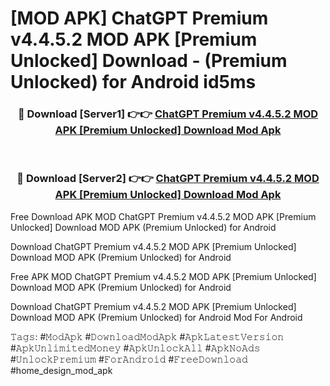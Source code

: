 # [MOD APK] ChatGPT Premium v4.4.5.2 MOD APK [Premium Unlocked] Download - (Premium Unlocked) for Android id5ms



<div align="center">
<h3>🔴 Download [Server1] 👉👉 <a href="https://momento.my/?title=ChatGPT_Premium_v4.4.5.2_MOD_APK_[Premium_Unlocked]_Download">ChatGPT Premium v4.4.5.2 MOD APK [Premium Unlocked] Download Mod Apk</a></h3><br>

<h3>🔴 Download [Server2] 👉👉 <a href="https://momento.my/?title=ChatGPT_Premium_v4.4.5.2_MOD_APK_[Premium_Unlocked]_Download">ChatGPT Premium v4.4.5.2 MOD APK [Premium Unlocked] Download Mod Apk</a></h3>
</div>



Free Download APK MOD ChatGPT Premium v4.4.5.2 MOD APK [Premium Unlocked] Download MOD APK (Premium Unlocked) for Android

Download ChatGPT Premium v4.4.5.2 MOD APK [Premium Unlocked] Download MOD APK (Premium Unlocked) for Android

Free APK MOD ChatGPT Premium v4.4.5.2 MOD APK [Premium Unlocked] Download MOD APK (Premium Unlocked) for Android

Download ChatGPT Premium v4.4.5.2 MOD APK [Premium Unlocked] Download MOD APK (Premium Unlocked) for Android Mod For Android

𝚃𝚊𝚐𝚜: #𝙼𝚘𝚍𝙰𝚙𝚔 #𝙳𝚘𝚠𝚗𝚕𝚘𝚊𝚍𝙼𝚘𝚍𝙰𝚙𝚔 #𝙰𝚙𝚔𝙻𝚊𝚝𝚎𝚜𝚝𝚅𝚎𝚛𝚜𝚒𝚘𝚗 #𝙰𝚙𝚔𝚄𝚗𝚕𝚒𝚖𝚒𝚝𝚎𝚍𝙼𝚘𝚗𝚎𝚢 #𝙰𝚙𝚔𝚄𝚗𝚕𝚘𝚌𝚔𝙰𝚕𝚕 #𝙰𝚙𝚔𝙽𝚘𝙰𝚍𝚜 #𝚄𝚗𝚕𝚘𝚌𝚔𝙿𝚛𝚎𝚖𝚒𝚞𝚖 #𝙵𝚘𝚛𝙰𝚗𝚍𝚛𝚘𝚒𝚍 #𝙵𝚛𝚎𝚎𝙳𝚘𝚠𝚗𝚕𝚘𝚊𝚍 #home_design_mod_apk
